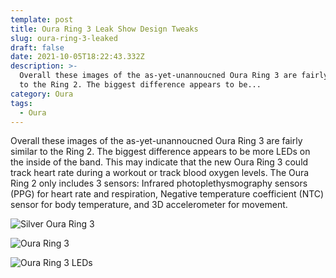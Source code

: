 ```yaml
---
template: post
title: Oura Ring 3 Leak Show Design Tweaks
slug: oura-ring-3-leaked
draft: false
date: 2021-10-05T18:22:43.332Z
description: >-
  Overall these images of the as-yet-unannoucned Oura Ring 3 are fairly similar
  to the Ring 2. The biggest difference appears to be...
category: Oura
tags:
  - Oura
---
```

Overall these images of the as-yet-unannoucned Oura Ring 3 are fairly similar to the Ring 2. The biggest difference appears to be more LEDs on the inside of the band. This may indicate that the new Oura Ring 3 could track heart rate during a workout or track blood oxygen levels. The Oura Ring 2 only includes 3 sensors: Infrared photoplethysmography sensors (PPG) for heart rate and respiration, Negative temperature coefficient (NTC) sensor for body temperature, and 3D accelerometer for movement.

![](/media/cutout-ring-gen3-heritage-silver-2x.png "Silver Oura Ring 3")

![](/media/onboarding_charger_1.png "Oura Ring 3")

![](/media/cutout-background-bilbo-1-2x.png "Oura Ring 3 LEDs")
